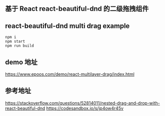 ## 基于 React react-beautiful-dnd 的二级拖拽组件
## react-beautiful-dnd multi drag example

```shell
npm i
npm start
npm run build
```

## demo 地址
https://www.epoos.com/demo/react-multilayer-drag/index.html
## 参考地址
https://stackoverflow.com/questions/52814011/nested-drag-and-drop-with-react-beautiful-dnd
https://codesandbox.io/s/jp4ow4r45v
